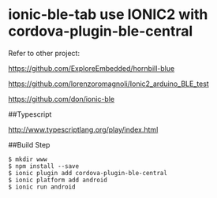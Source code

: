 # ionic-ble-tab use IONIC2 with cordova-plugin-ble-central

Refer to other project:

https://github.com/ExploreEmbedded/hornbill-blue

https://github.com/lorenzoromagnoli/Ionic2_arduino_BLE_test

https://github.com/don/ionic-ble

##Typescript

http://www.typescriptlang.org/play/index.html

##Build Step

	$ mkdir www
	$ npm install --save
	$ ionic plugin add cordova-plugin-ble-central
	$ ionic platform add android
	$ ionic run android
